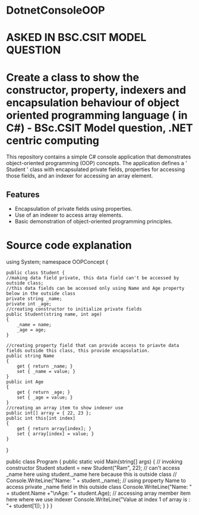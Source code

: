 # DotnetConsoleOOP

# ASKED IN BSC.CSIT MODEL QUESTION
# Create a class to show the constructor, property, indexers and encapsulation behaviour of object oriented programming language ( in C#) - BSc.CSIT Model question, .NET centric computing

This repository contains a simple C# console application that demonstrates object-oriented programming (OOP) concepts. 
The application defines a ' Student ' class with encapsulated private fields, properties for accessing those fields, 
and an indexer for accessing an array element.

## Features

- Encapsulation of private fields using properties.
- Use of an indexer to access array elements.
- Basic demonstration of object-oriented programming principles.
# Source code explanation
using System;
namespace OOPConcept
{

    public class Student {
    //making data field private, this data field can't be accessed by outside class;
    //this data fields can be accessed only using Name and Age property below in the outside class
    private string _name;
    private int _age;
    //creating constructor to initialize private fields
    public Student(string name, int age)
    {
        _name = name;
        _age = age;
    }

    //creating property field that can provide access to priavte data fields outside this class, this provide encapsulation.
    public string Name
    {
        get { return _name; }
        set { _name = value; }
    }
    public int Age
    {
        get { return _age; }
        set { _age = value; }
    }
    //creating an array item to show indexer use
    public int[] array = { 22, 23 };
    public int this[int index]
    {
        get { return array[index]; }
        set { array[index] = value; }
    }
}

public class Program
{
    public static void Main(string[] args)
    {
        //  invoking constructor
        Student student = new Student("Ram", 22);
        //  can't access _name here using student._name here because this is outside class
        //  Console.WriteLine("Name: " + student._name);
        //  using property Name to access private _name field in this outside class
        Console.WriteLine("Name: " + student.Name +"\nAge: "+ student.Age);
        // accessing array member item here where we use indexer
        Console.WriteLine("Value at index 1 of array is : "+ student[1]);
    }
}
}
